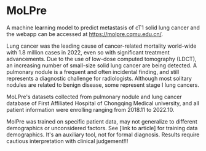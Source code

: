 # MoLPre
A machine learning model to predict metastasis of cT1 solid lung cancer and the webapp can be accessed at https://molpre.cqmu.edu.cn/.

Lung cancer was the leading cause of cancer-related mortality world-wide with 1.8 million cases in 2022, even so with significant treatment advancements. Due to the use of low-dose computed tomography (LDCT), an increasing number of small-size solid lung cancer are being detected. A pulmonary nodule is a frequent and often incidental finding, and still represents a diagnostic challenge for radiologists. Although most solitary nodules are related to benign disease, some represent stage I lung cancers.

MoLPre's datasets collected from pulmonary nodule and lung cancer database of First Affiliated Hospital of Chongqing Medical university, and all patient information were enrolling ranging from 2018.11 to 2022.10.

MolPre was trained on specific patient data, may not generalize to different demographics or unconsidered factors. See [link to article] for training data demographics. It's an auxiliary tool, not for formal diagnosis. Results require cautious interpretation with clinical judgement!!!

